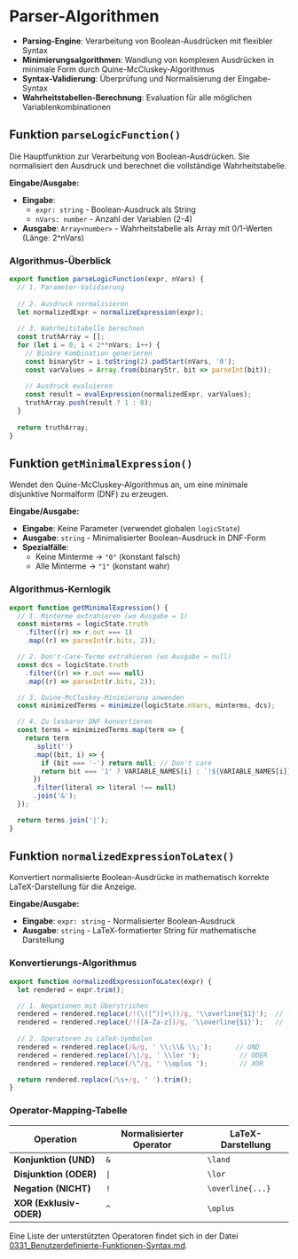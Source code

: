 # Parser-Algorithmen

- **Parsing-Engine**: Verarbeitung von Boolean-Ausdrücken mit flexibler Syntax
- **Minimierungsalgorithmen**: Wandlung von komplexen Ausdrücken in minimale Form durch Quine-McCluskey-Algorithmus
- **Syntax-Validierung**: Überprüfung und Normalisierung der Eingabe-Syntax
- **Wahrheitstabellen-Berechnung**: Evaluation für alle möglichen Variablenkombinationen



## Funktion `parseLogicFunction()`

Die Hauptfunktion zur Verarbeitung von Boolean-Ausdrücken. Sie normalisiert den Ausdruck und berechnet die vollständige Wahrheitstabelle.

**Eingabe/Ausgabe:**
- **Eingabe**: 
  - `expr: string` - Boolean-Ausdruck als String
  - `nVars: number` - Anzahl der Variablen (2-4)
- **Ausgabe**: `Array<number>` - Wahrheitstabelle als Array mit 0/1-Werten (Länge: 2^nVars)

### Algorithmus-Überblick

```javascript
export function parseLogicFunction(expr, nVars) {
  // 1. Parameter-Validierung
  
  // 2. Ausdruck normalisieren
  let normalizedExpr = normalizeExpression(expr);
  
  // 3. Wahrheitstabelle berechnen
  const truthArray = [];
  for (let i = 0; i < 2**nVars; i++) {
    // Binäre Kombination generieren
    const binaryStr = i.toString(2).padStart(nVars, '0');
    const varValues = Array.from(binaryStr, bit => parseInt(bit));
    
    // Ausdruck evaluieren
    const result = evalExpression(normalizedExpr, varValues);
    truthArray.push(result ? 1 : 0);
  }
  
  return truthArray;
}
```

## Funktion `getMinimalExpression()`

Wendet den Quine-McCluskey-Algorithmus an, um eine minimale disjunktive Normalform (DNF) zu erzeugen.

**Eingabe/Ausgabe:**
- **Eingabe**: Keine Parameter (verwendet globalen `logicState`)
- **Ausgabe**: `string` - Minimalisierter Boolean-Ausdruck in DNF-Form
- **Spezialfälle**: 
  - Keine Minterme → `"0"` (konstant falsch)
  - Alle Minterme → `"1"` (konstant wahr)

### Algorithmus-Kernlogik

```javascript
export function getMinimalExpression() {
  // 1. Minterme extrahieren (wo Ausgabe = 1)
  const minterms = logicState.truth
    .filter((r) => r.out === 1)
    .map((r) => parseInt(r.bits, 2));

  // 2. Don't-Care-Terme extrahieren (wo Ausgabe = null)
  const dcs = logicState.truth
    .filter((r) => r.out === null)
    .map((r) => parseInt(r.bits, 2));

  // 3. Quine-McCluskey-Minimierung anwenden
  const minimizedTerms = minimize(logicState.nVars, minterms, dcs);

  // 4. Zu lesbarer DNF konvertieren
  const terms = minimizedTerms.map(term => {
    return term
      .split('')
      .map((bit, i) => {
        if (bit === '-') return null; // Don't care
        return bit === '1' ? VARIABLE_NAMES[i] : `!${VARIABLE_NAMES[i]}`;
      })
      .filter(literal => literal !== null)
      .join('&');
  });

  return terms.join('|');
}
```

## Funktion `normalizedExpressionToLatex()`

Konvertiert normalisierte Boolean-Ausdrücke in mathematisch korrekte LaTeX-Darstellung für die Anzeige.

**Eingabe/Ausgabe:**
- **Eingabe**: `expr: string` - Normalisierter Boolean-Ausdruck
- **Ausgabe**: `string` - LaTeX-formatierter String für mathematische Darstellung

### Konvertierungs-Algorithmus

```javascript
export function normalizedExpressionToLatex(expr) {
  let rendered = expr.trim();

  // 1. Negationen mit Überstrichen
  rendered = rendered.replace(/!(\([^)]+\))/g, '\\overline{$1}');  // !(...)
  rendered = rendered.replace(/!([A-Za-z])/g, '\\overline{$1}');   // !A
  
  // 2. Operatoren zu LaTeX-Symbolen
  rendered = rendered.replace(/&/g, ' \\;\\& \\;');      // UND
  rendered = rendered.replace(/\|/g, ' \\lor ');          // ODER
  rendered = rendered.replace(/\^/g, ' \\oplus ');        // XOR

  return rendered.replace(/\s+/g, ' ').trim();
}
```

### Operator-Mapping-Tabelle

| Operation |  Normalisierter Operator | LaTeX-Darstellung |
|-----------|-------------------|------------------|
| **Konjunktion (UND)**  | `&` | `\land` |
| **Disjunktion (ODER)** | `\|` | `\lor` |
| **Negation (NICHT)**  | `!` | `\overline{...}` |
| **XOR (Exklusiv-ODER)**  | `^` | `\oplus` |

Eine Liste der unterstützten Operatoren findet sich in der Datei [0331_Benutzerdefinierte-Funktionen-Syntax.md](0331_Benutzerdefinierte-Funktionen-Syntax.md).